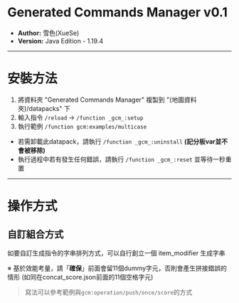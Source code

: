 # Generated Commands Manager v0.1
 
- **Author:** 雪色(XueSe)
- **Version:** Java Edition - 1.19.4

---

# 安裝方法

1. 將資料夾 "Generated Commands Manager" 複製到 "(地圖資料夾)/datapacks" 下
2. 輸入指令 `/reload` -> `/function _gcm_:setup`
3. 執行範例 `/function gcm:examples/multicase`

- 若需卸載此datapack，請執行 `/function _gcm_:uninstall` **(記分板var並不會被移除)**
- 執行過程中若有發生任何錯誤，請執行 `/function _gcm_:reset` 並等待一秒重置

---

# 操作方式

## 自訂組合方式

如要自訂生成指令的字串排列方式，可以自行創立一個 item_modifier 生成字串

※ 基於效能考量，請「**確保**」前面會留11個dummy字元，否則會產生拼接錯誤的情形 (如同在concat_score.json前面的11個空格字元)

> 寫法可以參考範例與`gcm:operation/push/once/score`的方式
